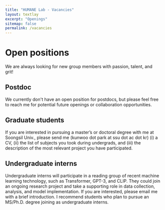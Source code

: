 ```yaml
---
title: "HUMANE Lab - Vacancies"
layout: textlay
excerpt: "Openings"
sitemap: false
permalink: /vacancies
---
```


# Open positions

We are always looking for new group members with passion, talent, and grit!

## Postdoc
We currently don't have an open position for postdocs, but please feel free to reach me for potential future openings or collaboration opportunities.

## Graduate students
If you are interested in pursuing a master’s or doctoral degree with me at Soongsil Univ., please send me (kunwoo dot park at ssu dot ac dot kr) (i) a CV, (ii) the list of subjects you took during undergrads, and (iii) the description of the most relevant project you have participated. 

## Undergraduate interns
Undergraduate interns will participate in a reading group of recent machine learning technology, such as Transformer, GPT-3, and CLIP. They could join an ongoing research project and take a supporting role in data collection, analysis, and model implementation. If you are interested, please email me with a brief introduction. I recommend students who plan to pursue an MS/Ph.D. degree joining as undergraduate interns.

